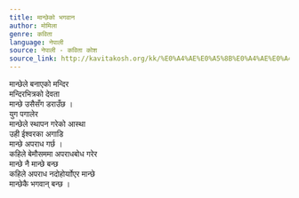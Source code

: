 ```yaml
---
title: मान्छेको भगवान
author: मोमिला
genre: कविता
language: नेपाली
source: नेपाली - कविता कोश
source_link: http://kavitakosh.org/kk/%E0%A4%AE%E0%A5%8B%E0%A4%AE%E0%A4%BF%E0%A4%B2%E0%A4%BE
---
```


मान्छेले बनाएको मन्दिर  
मन्दिरभित्रको देवता  
मान्छे उसैसँग डराउँछ ।  
युग पगालेर  
मान्छेले स्थापन गरेको आस्था  
उही ईश्वरका अगाडि  
मान्छे अपराध गर्छ ।  
कहिले बेमौसममा अपराधबोध गरेर  
मान्छे नै मान्छे बन्छ  
कहिले अपराध नदोहोर्याोएर मान्छे  
मान्छेकै भगवान् बन्छ ।
